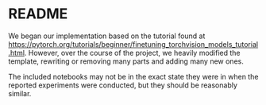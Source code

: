 # README

We began our implementation based on the tutorial found at https://pytorch.org/tutorials/beginner/finetuning_torchvision_models_tutorial.html. However, over the course of the project, we heavily modified the template, rewriting or removing many parts and adding many new ones.

The included notebooks may not be in the exact state they were in when the reported experiments were conducted, but they should be reasonably similar.
